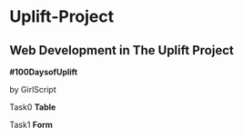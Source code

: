 # Uplift-Project
## Web Development in The Uplift Project

**#100DaysofUplift**

by GirlScript

Task0
**Table**

Task1
**Form**

